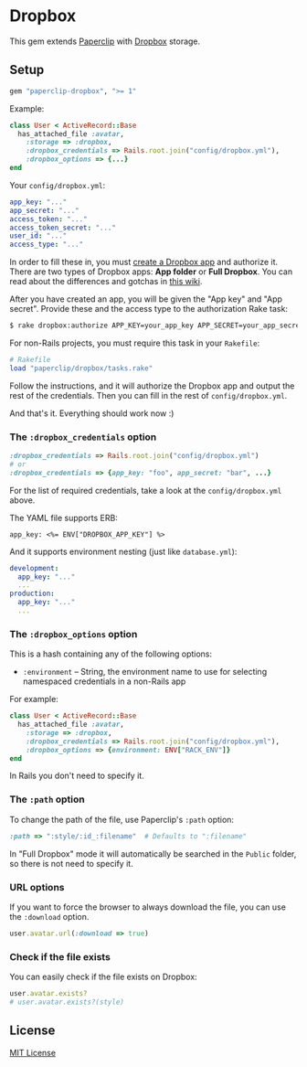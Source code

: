 # Dropbox

This gem extends [Paperclip](https://github.com/thoughtbot/paperclip) with
[Dropbox](https://www.dropbox.com) storage.

## Setup

```ruby
gem "paperclip-dropbox", ">= 1"
```

Example:

```ruby
class User < ActiveRecord::Base
  has_attached_file :avatar,
    :storage => :dropbox,
    :dropbox_credentials => Rails.root.join("config/dropbox.yml"),
    :dropbox_options => {...}
end
```

Your `config/dropbox.yml`:

```yaml
app_key: "..."
app_secret: "..."
access_token: "..."
access_token_secret: "..."
user_id: "..."
access_type: "..."
```

In order to fill these in, you must [create a Dropbox app](https://www.dropbox.com/developers/apps)
and authorize it. There are two types of Dropbox apps: **App folder** or **Full Dropbox**. You can read
about the differences and gotchas in [this wiki](https://github.com/janko-m/paperclip-dropbox/wiki/Access-types).

After you have created an app, you will be given the "App key" and "App secret". Provide
these and the access type to the authorization Rake task:

```sh
$ rake dropbox:authorize APP_KEY=your_app_key APP_SECRET=your_app_secret ACCESS_TYPE=dropbox|app_folder
```

For non-Rails projects, you must require this task in your `Rakefile`:

```ruby
# Rakefile
load "paperclip/dropbox/tasks.rake"
```

Follow the instructions, and it will authorize the Dropbox app and output the rest of the credentials.
Then you can fill in the rest of `config/dropbox.yml`.

And that's it. Everything should work now :)

### The `:dropbox_credentials` option

```ruby
:dropbox_credentials => Rails.root.join("config/dropbox.yml")
# or
:dropbox_credentials => {app_key: "foo", app_secret: "bar", ...}
```

For the list of required credentials, take a look at the `config/dropbox.yml`
above.

The YAML file supports ERB:

```erb
app_key: <%= ENV["DROPBOX_APP_KEY"] %>
```

And it supports environment nesting (just like `database.yml`):

```yaml
development:
  app_key: "..."
  ...
production:
  app_key: "..."
  ...
```

### The `:dropbox_options` option

This is a hash containing any of the following options:

- `:environment` – String, the environment name to use for selecting namespaced
  credentials in a non-Rails app

For example:

```ruby
class User < ActiveRecord::Base
  has_attached_file :avatar,
    :storage => :dropbox,
    :dropbox_credentials => Rails.root.join("config/dropbox.yml"),
    :dropbox_options => {environment: ENV["RACK_ENV"]}
end
```

In Rails you don't need to specify it.

### The `:path` option

To change the path of the file, use Paperclip's `:path` option:

```ruby
:path => ":style/:id_:filename"  # Defaults to ":filename"
```

In "Full Dropbox" mode it will automatically be searched in the `Public` folder,
so there is not need to specify it.

### URL options

If you want to force the browser to always download the file, you can use
the `:download` option.

```ruby
user.avatar.url(:download => true)
```

### Check if the file exists

You can easily check if the file exists on Dropbox:

```ruby
user.avatar.exists?
# user.avatar.exists?(style)
```

## License

[MIT License](LICENSE)
